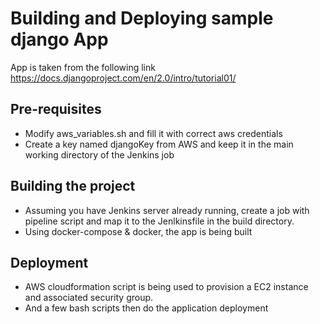 # Building and Deploying sample django App


App is taken from the following link
https://docs.djangoproject.com/en/2.0/intro/tutorial01/

## Pre-requisites
- Modify aws_variables.sh and fill it with correct aws credentials
- Create a key named djangoKey from AWS and keep it in the main working directory of the Jenkins job
## Building the project
- Assuming you have Jenkins server already running, create a job with pipeline script and map it to the Jenlkinsfile in the build directory.
- Using docker-compose & docker, the app is being built
## Deployment
- AWS cloudformation script is being used to provision a EC2 instance and associated security group.
- And a few bash scripts then do the application deployment
